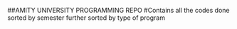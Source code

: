 ##AMITY UNIVERSITY PROGRAMMING REPO
#Contains all the codes done sorted by semester further sorted by type of program

